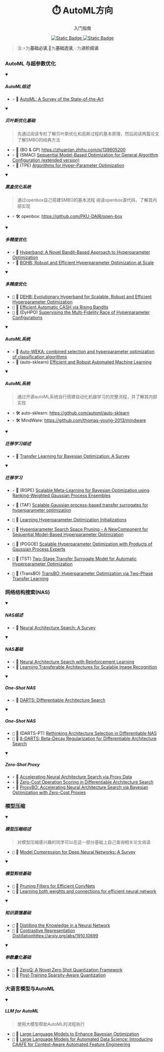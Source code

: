 <p align="center">
    <h1 align="center">⏱️ AutoML方向</h1>
    <p align="center">入门指南</p>
    <p align="center">
        <a href="https://github.com/PKU-DAIR">
            <img alt="Static Badge" src="https://img.shields.io/badge/%C2%A9-PKU--DAIR-%230e529d?labelColor=%23003985">
        </a>
        <a href="https://github.com/PKU-DAIR">
            <img alt="Static Badge" src="https://img.shields.io/badge/PKU--DAIR-black?logo=github">
        </a>
    </p>
</p>

> 注:⚡为**基础必读**,💎为**基础选读**,💡为**进阶阅读**

### AutoML 与超参数优化


<details open>
<summary>

##### AutoML综述

</summary>

- `⚡` 📄 [AutoML: A Survey of the State-of-the-Art](https://www.sciencedirect.com/science/article/abs/pii/S0950705120307516)

</details>

<details open>
<summary>

##### 贝叶斯优化基础

</summary>

> 先通过阅读专栏了解贝叶斯优化和高斯过程的基本原理，然后阅读两篇论文了解SMBO的经典方法

- `⚡` 📄 (BO & GP) https://zhuanlan.zhihu.com/p/139605200
- `⚡` 📄 (SMAC) [Sequential Model-Based Optimization for General Algorithm Configuration (extended version)](https://ai.dmi.unibas.ch/research/reading_group/hutter-et-al-tr2010.pdf)
- `⚡` 📄 (TPE) [Algorithms for Hyper-Parameter Optimization](https://proceedings.neurips.cc/paper_files/paper/2011/hash/86e8f7ab32cfd12577bc2619bc635690-Abstract.html)

</details>

<details open>
<summary>

##### 黑盒优化系统

</summary>

> 通过openbox自己搭建SMBO的基本流程
阅读openbox源代码，了解其内部实现

- `⚡` 🛠️ openbox:  https://github.com/PKU-DAIR/open-box

</details>

<details open>
<summary>

##### 多精度优化

</summary>

- `⚡` 📄 [Hyperband: A Novel Bandit-Based Approach to Hyperparameter Optimization](https://www.jmlr.org/papers/v18/16-558.html)
- `⚡` 📄 [BOHB: Robust and Efficient Hyperparameter Optimization at Scale](https://proceedings.mlr.press/v80/falkner18a.html)

</details>

<details open>
<summary>

##### 多精度优化

</summary>

- `💎` 📄 [DEHB: Evolutionary Hyperband for Scalable, Robust and Efficient Hyperparameter Optimization](https://www.ijcai.org/proceedings/2021/0296.pdf)
- `💎` 📄 [Efficient Automatic CASH via Rising Bandits](https://ojs.aaai.org/index.php/AAAI/article/view/5910)
- `💎` 📄 (DyHPO) [Supervising the Multi-Fidelity Race of Hyperparameter Configurations](https://proceedings.neurips.cc/paper_files/paper/2022/hash/57b694fef23ae7b9308eb4d46342595d-Abstract-Conference.html)

</details>

<details open>
<summary>

##### AutoML系统

</summary>

- `⚡` 📄 [Auto-WEKA: combined selection and hyperparameter optimization of classification algorithms](https://dl.acm.org/doi/abs/10.1145/2487575.2487629)
- `⚡` 📄 (auto-sklearn) [Efficient and Robust Automated Machine Learning](https://proceedings.neurips.cc/paper/2015/hash/11d0e6287202fced83f79975ec59a3a6-Abstract.html)

</details>

<details open>
<summary>

##### AutoML系统

</summary>

> 通过开源autoML系统自行搭建自动化机器学习的完整流程，并了解其内部实现

- `⚡` 🛠️ auto-sklearn:  https://github.com/automl/auto-sklearn
- `⚡` 🛠️ MindWare:  https://github.com/thomas-young-2013/mindware

</details>

<details open>
<summary>

##### 迁移学习综述

</summary>

- `⚡` 📄 [Transfer Learning for Bayesian Optimization: A Survey](https://arxiv.org/abs/2302.05927)

</details>

<details open>
<summary>

##### 迁移学习

</summary>

- `⚡` 📄 (RGPE) [Scalable Meta-Learning for Bayesian Optimization using Ranking-Weighted Gaussian Process Ensembles](https://aad.informatik.uni-freiburg.de/wp-content/uploads/papers/18-AUTOML-RGPE.pdf)
- `⚡` 📄 (TAF) [Scalable Gaussian process-based transfer surrogates for hyperparameter optimization](https://link.springer.com/article/10.1007/s10994-017-5684-y)

- `💎` 📄 [Learning Hyperparameter Optimization Initializations](https://ieeexplore.ieee.org/abstract/document/7344817)
- `💎` 📄 [Hyperparameter Search Space Pruning – A NewComponent for Sequential Model-Based Hyperparameter Optimization](https://link.springer.com/chapter/10.1007/978-3-319-23525-7_7)
- `💎` 📄 (POGOE) [Scalable Hyperparameter Optimization with Products of Gaussian Process Experts](https://link.springer.com/chapter/10.1007/978-3-319-46128-1_3)
- `💎` 📄 (TST) [Two-Stage Transfer Surrogate Model for Automatic Hyperparameter Optimization](https://link.springer.com/chapter/10.1007/978-3-319-46128-1_13)
- `💎` 📄 (TransBO) [TransBO: Hyperparameter Optimization via Two-Phase Transfer Learning](https://dl.acm.org/doi/abs/10.1145/3534678.3539255)

</details>

### 网络结构搜索(NAS)

<details open>
<summary>

##### NAS综述

</summary>

- `⚡` 📄 [Neural Architecture Search: A Survey](https://www.jmlr.org/papers/v20/18-598.html)

</details>

<details open>
<summary>

##### NAS基础

</summary>

- `⚡` 📄 [Neural Architecture Search with Reinforcement Learning](https://arxiv.org/abs/1611.01578)
- `⚡` 📄 [Learning Transferable Architectures for Scalable Image Recognition](https://openaccess.thecvf.com/content_cvpr_2018/html/Zoph_Learning_Transferable_Architectures_CVPR_2018_paper.html)

</details>

<details open>
<summary>

##### One-Shot NAS

</summary>

- `⚡` 📄 [DARTS: Differentiable Architecture Search](https://arxiv.org/abs/1806.09055)

</details>

<details open>
<summary>

##### One-Shot NAS

</summary>

- `💎` 📄 (DARTS-PT) [Rethinking Architecture Selection in Differentiable NAS](https://arxiv.org/abs/2108.04392)
- `💎` 📄 [β-DARTS: Beta-Decay Regularization for Differentiable Architecture Search](https://openaccess.thecvf.com/content/CVPR2022/html/Ye_b-DARTS_Beta-Decay_Regularization_for_Differentiable_Architecture_Search_CVPR_2022_paper.html)

</details>

<details open>
<summary>

##### Zero-Shot Proxy

</summary>

- `⚡` 📄 [Accelerating Neural Architecture Search via Proxy Data](https://arxiv.org/abs/2106.04784)
- `⚡` 📄 [Zero-Cost Operation Scoring in Differentiable Architecture Search](https://arxiv.org/abs/2106.06799)
- `⚡` 📄 [ProxyBO: Accelerating Neural Architecture Search via Bayesian Optimization with Zero-Cost Proxies](https://ojs.aaai.org/index.php/AAAI/article/view/26169)

</details>

### 模型压缩

<details open>
<summary>

##### 模型压缩综述

</summary>

> 对模型压缩感兴趣的同学可以在这一部分基础上自己查询相关论文阅读

- `💎` 📄 [Model Compression for Deep Neural Networks: A Survey](https://www.mdpi.com/2073-431X/12/3/60)

</details>

<details open>
<summary>

##### 模型剪枝基础

</summary>

- `💎` 📄 [Pruning Filters for Efficient ConvNets](https://arxiv.org/abs/1608.08710)
- `💎` 📄 [Learning both weights and connections for efficient neural network](https://proceedings.neurips.cc/paper/2015/hash/ae0eb3eed39d2bcef4622b2499a05fe6-Abstract.html)

</details>

<details open>
<summary>

##### 知识蒸馏基础

</summary>

- `💎` 📄 [Distilling the Knowledge in a Neural Network](https://arxiv.org/abs/1503.02531)
- `💎` 📄 [Contrastive Representation Distillation]()https://arxiv.org/abs/1910.10699

</details>

<details open>
<summary>

##### 参数量化基础

</summary>

- `💎` 📄 [ZeroQ: A Novel Zero Shot Quantization Framework](https://openaccess.thecvf.com/content_CVPR_2020/html/Cai_ZeroQ_A_Novel_Zero_Shot_Quantization_Framework_CVPR_2020_paper.html)
- `💎` 📄 [Post-Training Sparsity-Aware Quantization](https://proceedings.neurips.cc/paper/2021/hash/9431c87f273e507e6040fcb07dcb4509-Abstract.html)

</details>

### 大语言模型与AutoML

<details open>
<summary>

##### LLM for AutoML

</summary>

> 使用大模型帮助AutoML的流程执行

- `💎` 📄 [Large Language Models to Enhance Bayesian Optimization](https://arxiv.org/abs/2402.03921)
- `💎` 📄 [Large Language Models for Automated Data Science: Introducing CAAFE for Context-Aware Automated Feature Engineering](https://proceedings.neurips.cc/paper_files/paper/2023/hash/8c2df4c35cdbee764ebb9e9d0acd5197-Abstract-Conference.html)

</details>